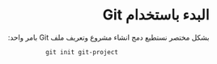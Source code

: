 <div dir="rtl">


# البدء باستخدام Git 

بشكل مختصر نستطيع دمج انشاء مشروع وتعريف ملف Git بامر واحد:

<div style="text-align:center">

`git init git-project`


</div>



</div>
